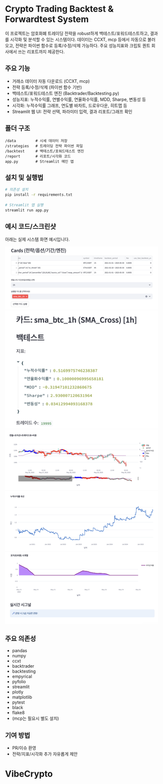 # Crypto Trading Backtest & Forwardtest System

이 프로젝트는 암호화폐 트레이딩 전략을 robust하게 백테스트/포워드테스트하고, 결과를 시각화 및 분석할 수 있는 시스템이다. 데이터는 CCXT, mcp 등에서 자동으로 불러오고, 전략은 파이썬 함수로 등록/수정/삭제 가능하다. 주요 성능지표와 크립토 퀀트 회사에서 쓰는 리포트까지 제공한다.

## 주요 기능
- 거래소 데이터 자동 다운로드 (CCXT, mcp)
- 전략 등록/수정/삭제 (파이썬 함수 기반)
- 백테스트/포워드테스트 엔진 (Backtrader/Backtesting.py)
- 성능지표: 누적수익률, 연별수익률, 연율화수익률, MDD, Sharpe, 변동성 등
- 시각화: 누적수익률 그래프, 연도별 바차트, 드로우다운, 히트맵 등
- Streamlit 웹 UI: 전략 선택, 파라미터 입력, 결과 리포트/그래프 확인

## 폴더 구조
```
/data         # 시세 데이터 저장
/strategies   # 트레이딩 전략 파이썬 파일
/backtest     # 백테스트/포워드테스트 엔진
/report       # 리포트/시각화 코드
app.py        # Streamlit 메인 앱
```

## 설치 및 실행법
```bash
# 의존성 설치
pip install -r requirements.txt

# Streamlit 앱 실행
streamlit run app.py
```

## 예시 코드/스크린샷

아래는 실제 시스템 화면 예시입니다.

![전략 선택 화면](image/select_card.png)
![전략 카드 상세](image/strategy_card.png)
![트레이딩 뷰](image/trading_view.png)
![PnL 차트](image/PnLchart.png)
![포워드 테스트 결과](image/forward_test.png)

## 주요 의존성
- pandas
- numpy
- ccxt
- backtrader
- backtesting
- empyrical
- pyfolio
- streamlit
- plotly
- matplotlib
- pytest
- black
- flake8
- (mcp는 필요시 별도 설치)

## 기여 방법
- PR/이슈 환영
- 전략/지표/시각화 추가 자유롭게 제안
# VibeCrypto
